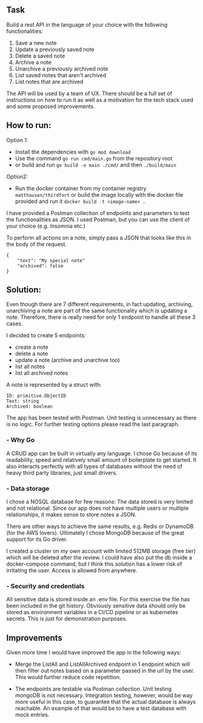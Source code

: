 ## Task

Build a rest API in the language of your choice with the following functionalities:
1. Save a new note
2. Update a previously saved note
3. Delete a saved note
4. Archive a note
5. Unarchive a previously archived note
6. List saved notes that aren't archived
7. List notes that are archived

The API will be used by a team of UX. 
There should be a full set of instructions on how to run it as well as
a motivation for the tech stack used and some proposed improvements.

## How to run:

Option 1:
- Install the dependencies with `go mod download`
- Use the command `go run cmd/main.go` from the repository root
- or build and run `go build -o main ./cmd/` and then `./build/main`

Option2:
- Run the docker container from my container registry `matthausen/thirdfort`
or build the image locally with the docker file provided and run it `docker build -t <image-name> .`

I have provided a Postman collection of endpoints and parameters to test the functionalities as JSON.
I used Postman, but you can use the client of your choice (e.g. Insomnia etc.)

To perform all actions on a note, simply pass a JSON that looks like this in the body of the request. 
```
{
    "text": "My special note"
    "archived": false
}
```
## Solution:

Even though there are 7 different requirements, in fact updating, archiving, unarchiving a note
are part of the same functionality which is updating a note. 
Therefore, there is really need for only 1 endpoint to handle all these 3 cases.

I decided to create 5 endpoints:
- create a note
- delete a note
- update a note (archive and unarchive too)
- list all notes
- list all archived notes

A note is represented by a struct with:
```
ID: primitive.ObjectID
Text: string
Archived: boolean
```

The app has been tested with Postman. Unit testing is unnecessary as there is no logic.
For further testing options please read the last paragraph. 

### - Why Go
A CRUD app can be built in virtually any language. I chose Go because of its readability, speed
and relatively small amount of boilerplate to get started. It also interacts perfectly with all types of databases 
without the need of heavy third party libraries, just small drivers.

### - Data storage
I chose a NOSQL database for few reasons:
The data stored is very limited and not relational. Since our app does not have multiple users or multiple relationships, it makes sense to store notes a JSON.

There are other ways to achieve the same results, e.g. Redis or DynamoDB (for the AWS lovers).
Ultimately I chose MongoDB because of the great support for its Go driver.

I created a cluster on my own account with limited 512MB storage (free tier) which will be deleted after the review.
I could have also put the db inside a docker-compose command, 
but I think this solution has a lower risk of irritating the user.
Access is allowed from anywhere.

### - Security and credentials
All sensitive data is stored inside an .env file. For this exercise the file has been included in the git history.
Obviously sensitive data should only be stored as environment variables in a CI/CD pipeline
or as kubernetes secrets. This is just for demonstration purposes.

## Improvements

Given more time I would have improved the app in the following ways:

- Merge the ListAll and ListAllArchived endpoint in 1 endpoint which will then filter out notes 
based on a parameter passed in the url by the user. This would further reduce code repetition.
  
- The endpoints are testable via Postman collection. Unit testing mongoDB is not necessary. 
  Integration testing, however, would be way more useful in this case, to guarantee that the actual database is always reachable. 
  An example of that would be to have a test database with mock entries.
  
